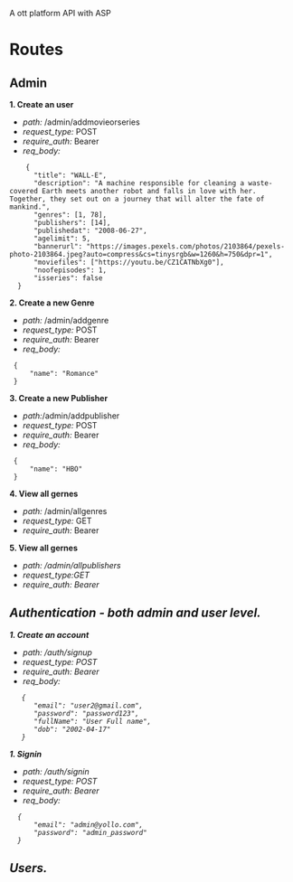 A ott platform API with ASP



# Routes

## Admin
  **1. Create an user**
  - <i>path:</i> /admin/addmovieorseries <br>
  - <i>request_type:</i> POST <br>
  - <i>require_auth:</i> Bearer <br>
  - <i>req_body:</i>

  ```
      {
        "title": "WALL-E",
        "description": "A machine responsible for cleaning a waste-covered Earth meets another robot and falls in love with her. Together, they set out on a journey that will alter the fate of mankind.",
        "genres": [1, 78],
        "publishers": [14],
        "publishedat": "2008-06-27",
        "agelimit": 5,
        "bannerurl": "https://images.pexels.com/photos/2103864/pexels-photo-2103864.jpeg?auto=compress&cs=tinysrgb&w=1260&h=750&dpr=1",
        "moviefiles": ["https://youtu.be/CZ1CATNbXg0"],
        "noofepisodes": 1,
        "isseries": false
    }
```

**2. Create a new Genre**
  - <i>path:</i> /admin/addgenre <br>
  - <i>request_type:</i> POST <br>
  - <i>require_auth:</i> Bearer <br>
  - <i>req_body:</i>
 ```
  {
      "name": "Romance"
  }
 ```


 **3. Create a new Publisher**
  - <i>path:</i>/admin/addpublisher <br>
  - <i>request_type:</i> POST <br>
  - <i>require_auth:</i> Bearer <br>
  - <i>req_body:</i>
 ```
  {
      "name": "HBO"
  }
 ```

**4. View all gernes**
  - <i>path:</i> /admin/allgenres <br>
  - <i>request_type:</i> GET <br>
  - <i>require_auth:</i> Bearer <br>

**5. View all gernes**
  - <i>path:</b> /admin/allpublishers <br>
  - <i>request_type:</i>GET <br>
  - <i>require_auth:</i> Bearer <br>



## Authentication - both admin and user level.
  **1. Create an account**
  - <i>path:</i> /auth/signup <br>
  - <i>request_type:</i> POST <br>
  - <i>require_auth:</i> Bearer <br>
  - <i>req_body:</i>

  ```
     {
        "email": "user2@gmail.com",
        "password": "password123",
        "fullName": "User Full name",
        "dob": "2002-04-17"
     }
```


  **1. Signin**
  - <i>path:</i> /auth/signin <br>
  - <i>request_type:</i> POST <br>
  - <i>require_auth:</i> Bearer <br>
  - <i>req_body:</i>

  ```
    {
        "email": "admin@yollo.com",
        "password": "admin_password"
    }
```
  

## Users.

